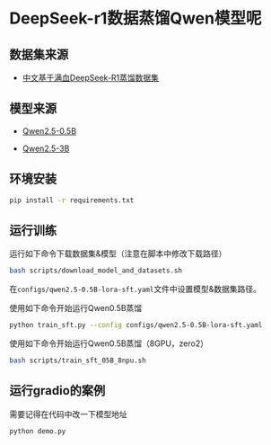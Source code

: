# DeepSeek-r1数据蒸馏Qwen模型呢

## 数据集来源

* [中文基于满血DeepSeek-R1蒸馏数据集](https://modelscope.cn/datasets/liucong/Chinese-DeepSeek-R1-Distill-data-110k)

## 模型来源

* [Qwen2.5-0.5B](https://modelscope.cn/models/Qwen/Qwen2.5-0.5B)

* [Qwen2.5-3B](https://modelscope.cn/models/Qwen/Qwen2.5-3B)

## 环境安装

```bash
pip install -r requirements.txt
```

## 运行训练

运行如下命令下载数据集&模型（注意在脚本中修改下载路径）

```bash
bash scripts/download_model_and_datasets.sh
```

在`configs/qwen2.5-0.5B-lora-sft.yaml`文件中设置模型&数据集路径。

使用如下命令开始运行Qwen0.5B蒸馏

```bash
python train_sft.py --config configs/qwen2.5-0.5B-lora-sft.yaml
```

使用如下命令开始运行Qwen0.5B蒸馏（8GPU，zero2）

```bash
bash scripts/train_sft_05B_8npu.sh
```

## 运行gradio的案例

需要记得在代码中改一下模型地址

```bash
python demo.py
```